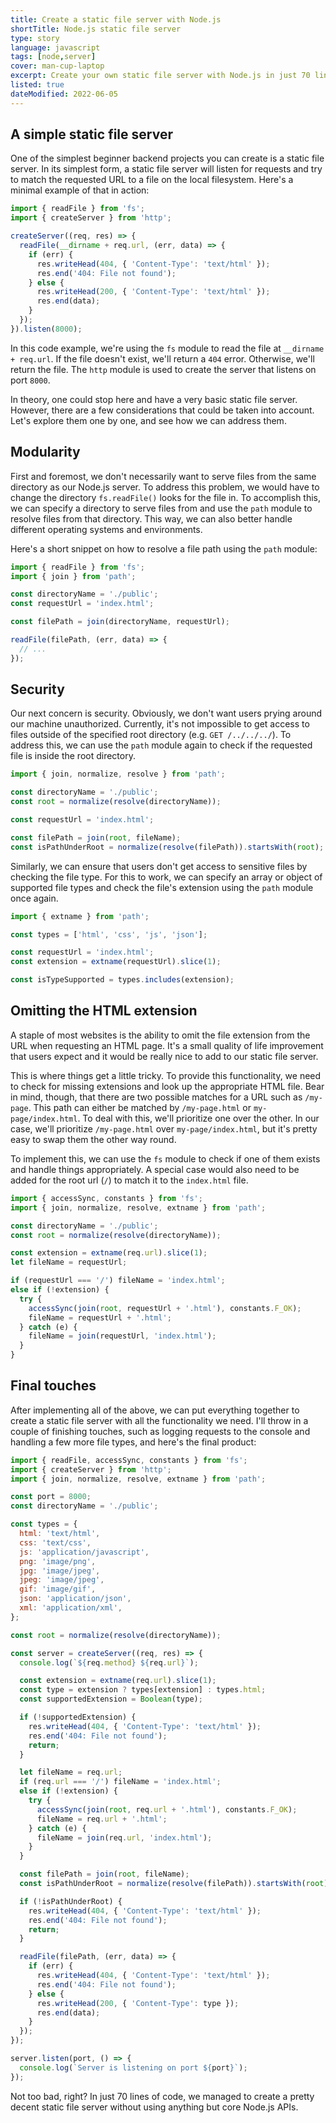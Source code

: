 ```yaml
---
title: Create a static file server with Node.js
shortTitle: Node.js static file server
type: story
language: javascript
tags: [node,server]
cover: man-cup-laptop
excerpt: Create your own static file server with Node.js in just 70 lines of code.
listed: true
dateModified: 2022-06-05
---
```


## A simple static file server

One of the simplest beginner backend projects you can create is a static file server. In its simplest form, a static file server will listen for requests and try to match the requested URL to a file on the local filesystem. Here's a minimal example of that in action:

```js
import { readFile } from 'fs';
import { createServer } from 'http';

createServer((req, res) => {
  readFile(__dirname + req.url, (err, data) => {
    if (err) {
      res.writeHead(404, { 'Content-Type': 'text/html' });
      res.end('404: File not found');
    } else {
      res.writeHead(200, { 'Content-Type': 'text/html' });
      res.end(data);
    }
  });
}).listen(8000);
```

In this code example, we're using the `fs` module to read the file at `__dirname + req.url`. If the file doesn't exist, we'll return a `404` error. Otherwise, we'll return the file. The `http` module is used to create the server that listens on port `8000`.

In theory, one could stop here and have a very basic static file server. However, there are a few considerations that could be taken into account. Let's explore them one by one, and see how we can address them.

## Modularity

First and foremost, we don't necessarily want to serve files from the same directory as our Node.js server. To address this problem, we would have to change the directory `fs.readFile()` looks for the file in. To accomplish this, we can specify a directory to serve files from and use the `path` module to resolve files from that directory. This way, we can also better handle different operating systems and environments.

Here's a short snippet on how to resolve a file path using the `path` module:

```js
import { readFile } from 'fs';
import { join } from 'path';

const directoryName = './public';
const requestUrl = 'index.html';

const filePath = join(directoryName, requestUrl);

readFile(filePath, (err, data) => {
  // ...
});
```

## Security

Our next concern is security. Obviously, we don't want users prying around our machine unauthorized. Currently, it's not impossible to get access to files outside of the specified root directory (e.g. `GET /../../../`). To address this, we can use the `path` module again to check if the requested file is inside the root directory.

```js
import { join, normalize, resolve } from 'path';

const directoryName = './public';
const root = normalize(resolve(directoryName));

const requestUrl = 'index.html';

const filePath = join(root, fileName);
const isPathUnderRoot = normalize(resolve(filePath)).startsWith(root);
```

Similarly, we can ensure that users don't get access to sensitive files by checking the file type. For this to work, we can specify an array or object of supported file types and check the file's extension using the `path` module once again.

```js
import { extname } from 'path';

const types = ['html', 'css', 'js', 'json'];

const requestUrl = 'index.html';
const extension = extname(requestUrl).slice(1);

const isTypeSupported = types.includes(extension);
```

## Omitting the HTML extension

A staple of most websites is the ability to omit the file extension from the URL when requesting an HTML page. It's a small quality of life improvement that users expect and it would be really nice to add to our static file server.

This is where things get a little tricky. To provide this functionality, we need to check for missing extensions and look up the appropriate HTML file. Bear in mind, though, that there are two possible matches for a URL such as `/my-page`. This path can either be matched by `/my-page.html` or `my-page/index.html`. To deal with this, we'll prioritize one over the other. In our case, we'll prioritize `/my-page.html` over `my-page/index.html`, but it's pretty easy to swap them the other way round.

To implement this, we can use the `fs` module to check if one of them exists and handle things appropriately. A special case would also need to be added for the root url (`/`) to match it to the `index.html` file.

```js
import { accessSync, constants } from 'fs';
import { join, normalize, resolve, extname } from 'path';

const directoryName = './public';
const root = normalize(resolve(directoryName));

const extension = extname(req.url).slice(1);
let fileName = requestUrl;

if (requestUrl === '/') fileName = 'index.html';
else if (!extension) {
  try {
    accessSync(join(root, requestUrl + '.html'), constants.F_OK);
    fileName = requestUrl + '.html';
  } catch (e) {
    fileName = join(requestUrl, 'index.html');
  }
}
```

## Final touches

After implementing all of the above, we can put everything together to create a static file server with all the functionality we need. I'll throw in a couple of finishing touches, such as logging requests to the console and handling a few more file types, and here's the final product:

```js
import { readFile, accessSync, constants } from 'fs';
import { createServer } from 'http';
import { join, normalize, resolve, extname } from 'path';

const port = 8000;
const directoryName = './public';

const types = {
  html: 'text/html',
  css: 'text/css',
  js: 'application/javascript',
  png: 'image/png',
  jpg: 'image/jpeg',
  jpeg: 'image/jpeg',
  gif: 'image/gif',
  json: 'application/json',
  xml: 'application/xml',
};

const root = normalize(resolve(directoryName));

const server = createServer((req, res) => {
  console.log(`${req.method} ${req.url}`);

  const extension = extname(req.url).slice(1);
  const type = extension ? types[extension] : types.html;
  const supportedExtension = Boolean(type);

  if (!supportedExtension) {
    res.writeHead(404, { 'Content-Type': 'text/html' });
    res.end('404: File not found');
    return;
  }

  let fileName = req.url;
  if (req.url === '/') fileName = 'index.html';
  else if (!extension) {
    try {
      accessSync(join(root, req.url + '.html'), constants.F_OK);
      fileName = req.url + '.html';
    } catch (e) {
      fileName = join(req.url, 'index.html');
    }
  }

  const filePath = join(root, fileName);
  const isPathUnderRoot = normalize(resolve(filePath)).startsWith(root);

  if (!isPathUnderRoot) {
    res.writeHead(404, { 'Content-Type': 'text/html' });
    res.end('404: File not found');
    return;
  }

  readFile(filePath, (err, data) => {
    if (err) {
      res.writeHead(404, { 'Content-Type': 'text/html' });
      res.end('404: File not found');
    } else {
      res.writeHead(200, { 'Content-Type': type });
      res.end(data);
    }
  });
});

server.listen(port, () => {
  console.log(`Server is listening on port ${port}`);
});
```

Not too bad, right? In just 70 lines of code, we managed to create a pretty decent static file server without using anything but core Node.js APIs.
